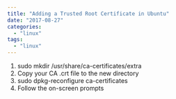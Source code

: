 ```yaml
---
title: "Adding a Trusted Root Certificate in Ubuntu"
date: "2017-08-27"
categories: 
  - "linux"
tags: 
  - "linux"
---
```


1. sudo mkdir /usr/share/ca-certificates/extra
2. Copy your CA .crt file to the new directory
3. sudo dpkg-reconfigure ca-certificates
4. Follow the on-screen prompts
